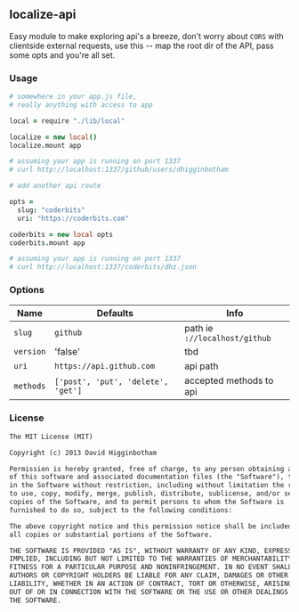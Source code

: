 ## localize-api
Easy module to make exploring api's a breeze, don't worry about `CORS` with clientside external requests, use this -- map the root dir of the API, pass some opts and you're all set.

### Usage
```coffee
# somewhere in your app.js file,
# really anything with access to app

local = require "./lib/local"

localize = new local()
localize.mount app

# assuming your app is running on port 1337
# curl http://localhost:1337/github/users/dhigginbotham

# add another api route

opts =
  slug: "coderbits"
  uri: "https://coderbits.com"

coderbits = new local opts
coderbits.mount app

# assuming your app is running on port 1337
# curl http://localhost:1337/coderbits/dhz.json
```

### Options
Name | Defaults | Info
--- | --- | ---
`slug` | `github` | path ie `://localhost/github`
`version` | 'false' | tbd
`uri` | `https://api.github.com` | api path
`methods` | `['post', 'put', 'delete', 'get']` | accepted methods to api

### License
```md
The MIT License (MIT)

Copyright (c) 2013 David Higginbotham 

Permission is hereby granted, free of charge, to any person obtaining a copy
of this software and associated documentation files (the "Software"), to deal
in the Software without restriction, including without limitation the rights
to use, copy, modify, merge, publish, distribute, sublicense, and/or sell
copies of the Software, and to permit persons to whom the Software is
furnished to do so, subject to the following conditions:

The above copyright notice and this permission notice shall be included in
all copies or substantial portions of the Software.

THE SOFTWARE IS PROVIDED "AS IS", WITHOUT WARRANTY OF ANY KIND, EXPRESS OR
IMPLIED, INCLUDING BUT NOT LIMITED TO THE WARRANTIES OF MERCHANTABILITY,
FITNESS FOR A PARTICULAR PURPOSE AND NONINFRINGEMENT. IN NO EVENT SHALL THE
AUTHORS OR COPYRIGHT HOLDERS BE LIABLE FOR ANY CLAIM, DAMAGES OR OTHER
LIABILITY, WHETHER IN AN ACTION OF CONTRACT, TORT OR OTHERWISE, ARISING FROM,
OUT OF OR IN CONNECTION WITH THE SOFTWARE OR THE USE OR OTHER DEALINGS IN
THE SOFTWARE.
```